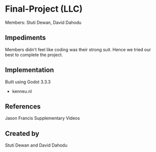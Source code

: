 # Final-Project (LLC)
Members: Stuti Dewan, David Dahodu

## Impediments
 Members didn't feel like coding was their strong suit. Hence we tried our best to complete the project.

## Implementation
Built using Godot 3.3.3
 * kenneu.nl 


## References
Jason Francis Supplementary Videos


## Created by
Stuti Dewan and David Dahodu

